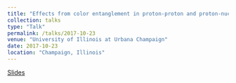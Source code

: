 ```yaml
---
title: "Effects from color entanglement in proton-proton and proton-nucleus collisions"
collection: talks
type: "Talk"
permalink: /talks/2017-10-23
venue: "University of Illinois at Urbana Champaign"
date: 2017-10-23
location: "Champaign, Illinois"
---
```


[Slides](https://jdosbo.github.io/files/UIUC_Seminar_JDOsborn.pdf) 